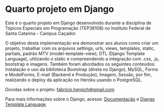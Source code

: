# Quarto projeto em Django

Este é o quarto projeto em Django desenvolvido durante a disciplina de Tópicos Especiais em Programação (TEP38108) no Instituto Federal de Santa Catarina - Campus Caçador.

O objetivo desta implementação era demonstrar aos alunos como criar um projeto, trabalhar com os arquivos settings, urls, views, templates, static, partials, padrão MTV (model-template-view), DTL (Django Template Language), utilizando o static e compreendendo a integração com .css, .js, bootstrap e imagens. Também foram abordados os seguintes conteúdos: instalação e uso da biblioteca Bootstrap (direta no Django), MySQL, Forms e ModelForms, E-mail (Backend e Produção), Imagem, Sessão, por fim, realizando o deploy da aplicação no Heroku usando o PostgreSQL.

Dúvidas sobre o projeto: fabricio.herpich@gmail.com

Para mais informações sobre o Django, acesse:
[Documentação](https://docs.djangoproject.com/en/3.2/) e 
[Django Template Language](https://docs.djangoproject.com/en/3.2/ref/templates/language/).
